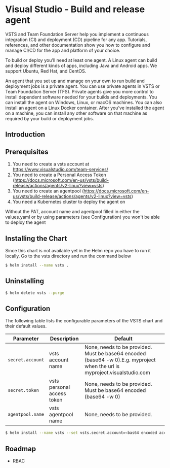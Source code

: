 # Visual Studio - Build and release agent #

VSTS and Team Foundation Server help you implement a continuous integration (CI) and deployment (CD) pipeline for any app. Tutorials, references, and other documentation show you how to configure and manage CI/CD for the app and platform of your choice.

To build or deploy you'll need at least one agent. A Linux agent can build and deploy different kinds of apps, including Java and Android apps. We support Ubuntu, Red Hat, and CentOS.

An agent that you set up and manage on your own to run build and deployment jobs is a private agent. You can use private agents in VSTS or Team Foundation Server (TFS). Private agents give you more control to install dependent software needed for your builds and deployments.
You can install the agent on Windows, Linux, or macOS machines. You can also install an agent on a Linux Docker container.
After you've installed the agent on a machine, you can install any other software on that machine as required by your build or deployment jobs.


## Introduction


## Prerequisites
1. You need to create a vsts account at https://www.visualstudio.com/team-services/
2. You need to create a Personal Access Token (https://docs.microsoft.com/en-us/vsts/build-release/actions/agents/v2-linux?view=vsts)
3. You need to create an agentpool (https://docs.microsoft.com/en-us/vsts/build-release/actions/agents/v2-linux?view=vsts)
4. You need a Kubernetes cluster to deploy the agent on

Without the PAT, account name and agentpool filled in either the values.yaml or by using parameters (see Configuration) you won't be able to deploy the agent

## Installing the Chart
Since this chart is not available yet in the Helm repo you have to run it locally. Go to the vsts directory and run the command below
```bash
$ helm install --name vsts .
```

## Uninstalling
```bash
$ helm delete vsts --purge
```

## Configuration
The following table lists the configurable parameters of the VSTS chart and their default values.

| Parameter                | Description                   | Default                                                                                                                    |
| ------------------------ | ----------------------------  | -------------------------------------------------------------------------------------------------------------------------- |
| `secret.account`         |  vsts account name            | None, needs to be provided. Must be base64 encoded (base64 -w 0).E.g. myproject when the url is myproject.visualstudio.com |
| `secret.token`           |  vsts personal access token   | None, needs to be provided. Must be base64 encoded (base64 -w 0)                                                           |
| `agentpool.name`         |  vsts agentpool name          | None, needs to be provided.                                                                                                |


```bash
$ helm install --name vsts --set vsts.secret.account=<bas64 encoded account name>,vsts.secret.token=<base64 encoded token>,vsts.agentpool.name=<naam> .
```

## Roadmap
- RBAC
